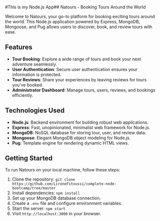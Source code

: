 #This is my Node.js App## Natours - Booking Tours Around the World

Welcome to Natours, your go-to platform for booking exciting tours around the world. This Node.js application powered by Express, MongoDB, Mongoose, and Pug allows users to discover, book, and review tours with ease.

## Features

- **Tour Booking**: Explore a wide range of tours and book your next adventure seamlessly.
- **User Authentication**: Secure user authentication ensures your information is protected.
- **Tour Reviews**: Share your experiences by leaving reviews for tours you've booked.
- **Administrator Dashboard**: Manage tours, users, reviews, and bookings efficiently.

## Technologies Used

- **Node.js**: Backend environment for building robust web applications.
- **Express**: Fast, unopinionated, minimalist web framework for Node.js.
- **MongoDB**: NoSQL database for storing tour, user, and review data.
- **Mongoose**: Elegant MongoDB object modeling for Node.js.
- **Pug**: Template engine for rendering dynamic HTML views.

## Getting Started

To run Natours on your local machine, follow these steps:

1. Clone the repository: `git clone https://github.com/LironeFitoussi/complete-node-bootcamp/tree/master`
2. Install dependencies: `npm install`
3. Set up your MongoDB database connection.
4. Create a `.env` file and configure environment variables.
5. Start the server: `npm start`
6. Visit `http://localhost:3000` in your browser.


